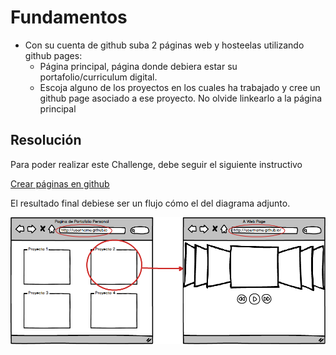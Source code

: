 # Fundamentos
* Con su cuenta de github suba 2 páginas web y hosteelas utilizando github pages:
    * Página principal, página donde debiera estar su portafolio/curriculum digital.
    * Escoja alguno de los proyectos en los cuales ha trabajado y cree un github page asociado a ese proyecto. No olvide linkearlo a la página principal

## Resolución

Para poder realizar este Challenge, debe seguir el siguiente instructivo

[Crear páginas en github](https://pages.github.com/)

El resultado final debiese ser un flujo cómo el del diagrama adjunto.

![alt tag](../assets/githubPages.png)
